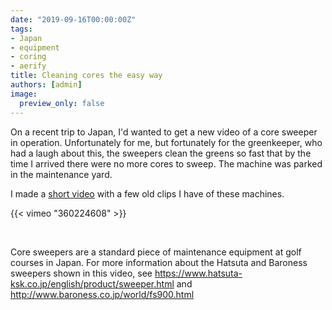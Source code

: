 ```yaml
---
date: "2019-09-16T00:00:00Z"
tags:
- Japan
- equipment
- coring
- aerify
title: Cleaning cores the easy way
authors: [admin]
image:
  preview_only: false
---
```


On a recent trip to Japan, I'd wanted to get a new video of a core sweeper in operation. Unfortunately for me, but fortunately for the greenkeeper, who had a laugh about this, the sweepers clean the greens so fast that by the time I arrived there were no more cores to sweep. The machine was parked in the maintenance yard.

I made a [short video](https://vimeo.com/micahwoods/sweepers) with a few old clips I have of these machines.

{{< vimeo "360224608" >}}

<br>

Core sweepers are a standard piece of maintenance equipment at golf courses in Japan. For more information about the Hatsuta and Baroness sweepers shown in this video, see https://www.hatsuta-ksk.co.jp/english/product/sweeper.html and http://www.baroness.co.jp/world/fs900.html


